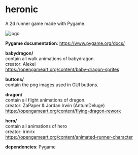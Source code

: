 # heronic
A 2d runner game made with Pygame.

![jogo](https://user-images.githubusercontent.com/121177058/212357027-0df7e581-fc6d-485f-a2a6-138ad27dc766.png)

**Pygame documentation**: https://www.pygame.org/docs/

**babydragon/**<br>
contain all walk animations of babydragon.<br>
creator: Alekei<br>
https://opengameart.org/content/baby-dragon-sprites

**buttons/**<br>
contain the png images used in GUI buttons.

**dragon/**<br>
contain all flight animations of dragon.<br>
creator: ZaPaper & Jordan Irwin (AntumDeluge)<br>
https://opengameart.org/content/flying-dragon-rework<br>

**hero/**<br>
contain all animations of hero <br>
creator: irmirx<br>
https://opengameart.org/content/animated-runner-character


**dependencies**: Pygame
